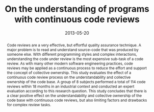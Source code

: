---
abstract: Code reviews are a very effective, but effortful quality assurance technique.
  A major problem is to read and understand source-code that was produced by someone
  else. With different programming styles and complex interactions, understanding
  the code under review is the most expensive sub-task of a code review. As with many
  other modern software engineering practices, code reviews may be applied as a continuous
  process to reduce the effort and support the concept of collective ownership. This
  study evaluates the effect of a continuous code review process on the understandability
  and collective ownership of the code base. A group of 8 subjects performed a total
  of 114 code reviews within 18 months in an industrial context and conducted an expert
  evaluation according to this research question. This study concludes that there
  is a clear positive effect on the understandability and collective ownership of
  the code base with continuous code reviews, but also limiting factors and drawbacks
  for complex review tasks.
authors:
- Mario Bernhart
- Thomas Grechenig
date: '2013-05-20'
featured: false
links:
- name: Publik
  url: https://publik.tuwien.ac.at/showentry.php?ID=226100&lang=2
publication_types:
- '1'
publishDate: '2013-05-20'
title: On the understanding of programs with continuous code reviews
url_pdf: ''
---